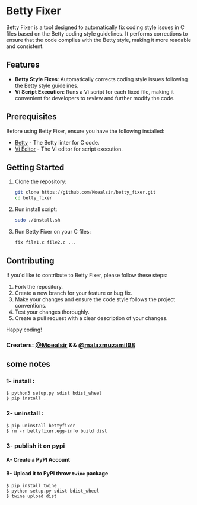 # Betty Fixer

Betty Fixer is a tool designed to automatically fix coding style issues in C files based on the Betty coding style guidelines. It performs corrections to ensure that the code complies with the Betty style, making it more readable and consistent.

## Features

- **Betty Style Fixes**: Automatically corrects coding style issues following the Betty style guidelines.
- **Vi Script Execution**: Runs a Vi script for each fixed file, making it convenient for developers to review and further modify the code.

## Prerequisites

Before using Betty Fixer, ensure you have the following installed:

- [Betty](https://github.com/holbertonschool/Betty) - The Betty linter for C code.
- [Vi Editor](https://www.vim.org/) - The Vi editor for script execution.

## Getting Started

1. Clone the repository:

    ```bash
    git clone https://github.com/Moealsir/betty_fixer.git
    cd betty_fixer
    ```
2. Run install script:

    ```bash
    sudo ./install.sh
    ```

3. Run Betty Fixer on your C files:

    ```bash
    fix file1.c file2.c ...
    ```

## Contributing

If you'd like to contribute to Betty Fixer, please follow these steps:

1. Fork the repository.
2. Create a new branch for your feature or bug fix.
3. Make your changes and ensure the code style follows the project conventions.
4. Test your changes thoroughly.
5. Create a pull request with a clear description of your changes.


Happy coding!



### Creaters: [@Moealsir](https://github.com/Moealsir) && [@malazmuzamil98](https://github.com/malazmuzamil98)

## some notes
### 1- install :
    $ python3 setup.py sdist bdist_wheel
    $ pip install .
### 2- uninstall :
    $ pip uninstall bettyfixer
    $ rm -r bettyfixer.egg-info build dist
### 3- publish it on pypi
#### A- Create a PyPI Account    
#### B- Upload it to PyPI throw `twine` package
    $ pip install twine
    $ python setup.py sdist bdist_wheel
    $ twine upload dist



